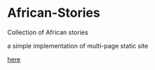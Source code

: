 # African-Stories
Collection of African stories

a simple implementation of multi-page static site

[here](http://africanstories-letting.bitballoon.com/)
